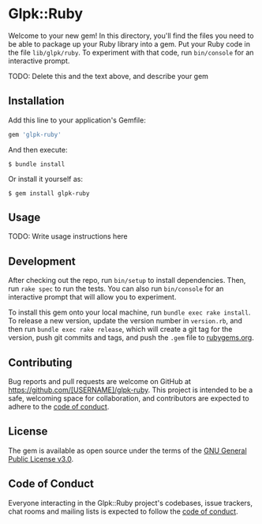 # Glpk::Ruby

Welcome to your new gem! In this directory, you'll find the files you need to be able to package up your Ruby library into a gem. Put your Ruby code in the file `lib/glpk/ruby`. To experiment with that code, run `bin/console` for an interactive prompt.

TODO: Delete this and the text above, and describe your gem

## Installation

Add this line to your application's Gemfile:

```ruby
gem 'glpk-ruby'
```

And then execute:

    $ bundle install

Or install it yourself as:

    $ gem install glpk-ruby

## Usage

TODO: Write usage instructions here

## Development

After checking out the repo, run `bin/setup` to install dependencies. Then, run `rake spec` to run the tests. You can also run `bin/console` for an interactive prompt that will allow you to experiment.

To install this gem onto your local machine, run `bundle exec rake install`. To release a new version, update the version number in `version.rb`, and then run `bundle exec rake release`, which will create a git tag for the version, push git commits and tags, and push the `.gem` file to [rubygems.org](https://rubygems.org).

## Contributing

Bug reports and pull requests are welcome on GitHub at https://github.com/[USERNAME]/glpk-ruby. This project is intended to be a safe, welcoming space for collaboration, and contributors are expected to adhere to the [code of conduct](https://github.com/[USERNAME]/glpk-ruby/blob/master/CODE_OF_CONDUCT.md).


## License

The gem is available as open source under the terms of the [GNU General Public License v3.0](https://opensource.org/licenses/GPL-3.0).

## Code of Conduct

Everyone interacting in the Glpk::Ruby project's codebases, issue trackers, chat rooms and mailing lists is expected to follow the [code of conduct](https://github.com/[USERNAME]/glpk-ruby/blob/master/CODE_OF_CONDUCT.md).
